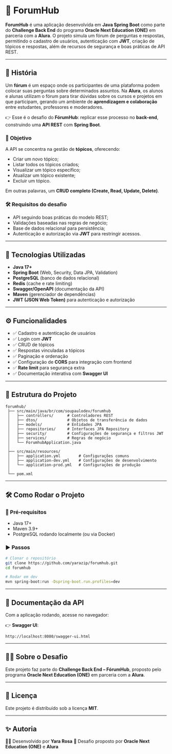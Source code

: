 # 📌 ForumHub

**ForumHub** é uma aplicação desenvolvida em **Java Spring Boot** como parte do **Challenge Back End** do programa **Oracle Next Education (ONE)** em parceria com a **Alura**.
O projeto simula um fórum de perguntas e respostas, permitindo o cadastro de usuários, autenticação com **JWT**, criação de tópicos e respostas, além de recursos de segurança e boas práticas de API REST.

---

## 📖 História

Um **fórum** é um espaço onde os participantes de uma plataforma podem colocar suas perguntas sobre determinados assuntos.
Na **Alura**, os alunos e alunas utilizam o fórum para tirar dúvidas sobre os cursos e projetos em que participam, gerando um ambiente de **aprendizagem e colaboração** entre estudantes, professores e moderadores.

👉 Esse é o desafio do **FórumHub**: replicar esse processo no **back-end**, construindo uma **API REST** com **Spring Boot**.

### 🎯 Objetivo

A API se concentra na gestão de **tópicos**, oferecendo:

* Criar um novo tópico;
* Listar todos os tópicos criados;
* Visualizar um tópico específico;
* Atualizar um tópico existente;
* Excluir um tópico.

Em outras palavras, um **CRUD completo (Create, Read, Update, Delete)**.

### 🛠️ Requisitos do desafio

* API seguindo boas práticas do modelo REST;
* Validações baseadas nas regras de negócio;
* Base de dados relacional para persistência;
* Autenticação e autorização via **JWT** para restringir acessos.

---

## 🚀 Tecnologias Utilizadas

* **Java 17+**
* **Spring Boot** (Web, Security, Data JPA, Validation)
* **PostgreSQL** (banco de dados relacional)
* **Redis** (cache e rate limiting)
* **Swagger/OpenAPI** (documentação da API)
* **Maven** (gerenciador de dependências)
* **JWT (JSON Web Token)** para autenticação e autorização

---

## ⚙️ Funcionalidades

* ✅ Cadastro e autenticação de usuários
* ✅ Login com **JWT**
* ✅ CRUD de tópicos
* ✅ Respostas vinculadas a tópicos
* ✅ Paginação e ordenação
* ✅ Configuração de **CORS** para integração com frontend
* ✅ **Rate limit** para segurança extra
* ✅ Documentação interativa com **Swagger UI**

---

## 📂 Estrutura do Projeto

```
forumhub/
 ├── src/main/java/br/com/soupaulodev/forumhub
 │   ├── controllers/      # Controladores REST
 │   ├── dtos/             # Objetos de transferência de dados
 │   ├── models/           # Entidades JPA
 │   ├── repositories/     # Interfaces JPA Repository
 │   ├── security/         # Configurações de segurança e filtros JWT
 │   ├── services/         # Regras de negócio
 │   └── ForumhubApplication.java
 │
 ├── src/main/resources/
 │   ├── application.yml        # Configurações comuns
 │   ├── application-dev.yml    # Configurações de desenvolvimento
 │   └── application-prod.yml   # Configurações de produção
 │
 └── pom.xml
```

---

## 🛠️ Como Rodar o Projeto

### 📌 Pré-requisitos

* Java 17+
* Maven 3.9+
* PostgreSQL rodando localmente (ou via Docker)

### ▶️ Passos

```bash
# Clonar o repositório
git clone https://github.com/yarazip/forumhub.git
cd forumhub

# Rodar em dev
mvn spring-boot:run -Dspring-boot.run.profiles=dev
```

---

## 📖 Documentação da API

Com a aplicação rodando, acesse no navegador:

👉 **Swagger UI**:

```
http://localhost:8080/swagger-ui.html
```

---

## 👨‍🏫 Sobre o Desafio

Este projeto faz parte do **Challenge Back End – FórumHub**, proposto pelo programa **Oracle Next Education (ONE)** em parceria com a **Alura**.

---

## 📜 Licença

Este projeto é distribuído sob a licença **MIT**.

---

## ✨ Autoria

👩‍💻 Desenvolvido por **Yara Rosa**
🚀 Desafio proposto por **Oracle Next Education (ONE)** e **Alura**
